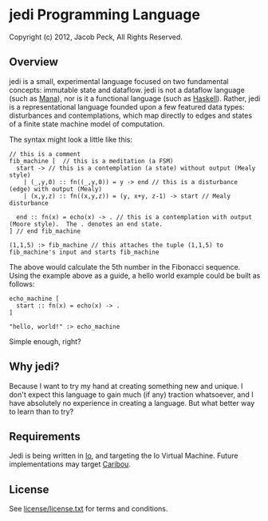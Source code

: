 # jedi Programming Language 

Copyright (c) 2012, Jacob Peck, All Rights Reserved.

## Overview

jedi is a small, experimental language focused on two fundamental concepts: immutable state and dataflow.  jedi is not a dataflow language (such as [Mana](https://github.com/jeremytregunna/Mana)), nor is it a functional language (such as [Haskell](http://www.haskell.org/haskellwiki/Haskell)).  Rather, jedi is a representational language founded upon a few featured data types: disturbances and contemplations, which map directly to edges and states of a finite state machine model of computation.

The syntax might look a little like this:
  
    // this is a comment
    fib_machine [  // this is a meditation (a FSM)
      start -> // this is a contemplation (a state) without output (Mealy style)
        | (_,y,0) :: fn((_,y,0)) = y -> end // this is a disturbance (edge) with output (Mealy)
        | (x,y,z) :: fn((x,y,z)) = (y, x+y, z-1) -> start // Mealy disturbance
      
      end :: fn(x) = echo(x) -> . // this is a contemplation with output (Moore style).  The . denotes an end state.
    ] // end fib_machine
    
    (1,1,5) :> fib_machine // this attaches the tuple (1,1,5) to fib_machine's input and starts fib_machine
  
The above would calculate the 5th number in the Fibonacci sequence.  Using the example above as a guide, a hello world example could be built as follows:

    echo_machine [
      start :: fn(x) = echo(x) -> .
    ]
    
    "hello, world!" :> echo_machine
  
Simple enough, right?

## Why jedi?  

Because I want to try my hand at creating something new and unique.  I don't expect this language to gain much (if any) traction whatsoever, and I have absolutely no experience in creating a language.  But what better way to learn than to try?

## Requirements

Jedi is being written in [Io](http://www.iolanguage.com/), and targeting the Io Virtual Machine.  Future implementations may target [Caribou](https://github.com/jeremytregunna/caribou).

## License

See [license/license.txt](https://raw.github.com/gatesphere/jedi/master/license/license.txt) for terms and conditions.
